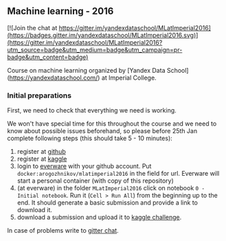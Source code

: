 ## Machine learning - 2016 

[![Join the chat at https://gitter.im/yandexdataschool/MLatImperial2016](https://badges.gitter.im/yandexdataschool/MLatImperial2016.svg)](https://gitter.im/yandexdataschool/MLatImperial2016?utm_source=badge&utm_medium=badge&utm_campaign=pr-badge&utm_content=badge)

Course on machine learning organized by [Yandex Data School] (https://yandexdataschool.com/) at Imperial College.

### Initial preparations

First, we need to check that everything we need is working.
  
We won't have special time for this throughout the course and we need to know about possible issues beforehand,
so please before 25th Jan complete following steps (this should take 5 - 10 minutes): 
  
1. register at [github](https://github.com/)
2. register at [kaggle](https://www.kaggle.com/)
3. login to [everware](https://everware.rep.school.yandex.net/) with your github account. 
   Put `docker:arogozhnikov/mlatimperial2016` in the field for url.
   Everware will start a personal container (with copy of this repository)
4. (at everware) in the folder `MLatImperial2016` click on notebook `0 - Initial notebook`. 
   Run it (`Cell > Run All`) from the beginning up to the end. 
   It should generate a basic submission and provide a link to download it.
6. download a submission and upload it to [kaggle challenge](https://inclass.kaggle.com/c/sms-spam-classification).


In case of problems write to [gitter chat](https://gitter.im/yandexdataschool/MLatImperial2016).
